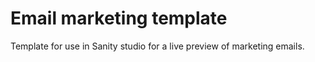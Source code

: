 # Email marketing template

Template for use in Sanity studio for a live preview of marketing emails.
